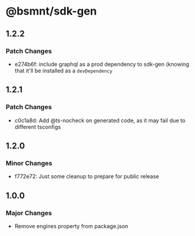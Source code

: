 # @bsmnt/sdk-gen

## 1.2.2

### Patch Changes

- e274b6f: include graphql as a prod dependency to sdk-gen (knowing that it'll be installed as a `devDependency`

## 1.2.1

### Patch Changes

- c0c1a8d: Add @ts-nocheck on generated code, as it may fail due to different tsconfigs

## 1.2.0

### Minor Changes

- f772e72: Just some cleanup to prepare for public release

## 1.0.0

### Major Changes

- Remove engines property from package.json
